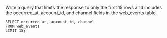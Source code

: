 Write a query that limits the response to only the first 15 rows 
and includes the occurred_at, account_id, and channel fields in 
the web_events table.

```
SELECT occurred_at, account_id, channel
FROM web_events
LIMIT 15;
```
